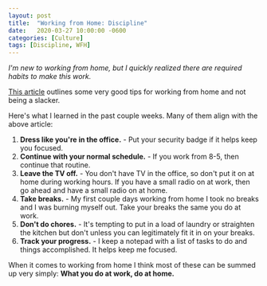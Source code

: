 ```yaml
---
layout: post
title:  "Working from Home: Discipline"
date:   2020-03-27 10:00:00 -0600
categories: [Culture]
tags: [Discipline, WFH]
---
```


*I'm new to working from home, but I quickly realized there are required habits to make this work.*

[This article](https://www.redhat.com/sysadmin/remote-work-discipline) outlines some very good tips for working from home and not being a slacker.

Here's what I learned in the past couple weeks. Many of them align with the above article:

1. **Dress like you're in the office.** - Put your security badge if it helps keep you focused.
2. **Continue with your normal schedule.** - If you work from 8-5, then continue that routine.
3. **Leave the TV off.** - You don't have TV in the office, so don't put it on at home during working hours. If you have a small radio on at work, then go ahead and have a small radio on at home.
4. **Take breaks.** - My first couple days working from home I took no breaks and I was burning myself out. Take your breaks the same you do at work.
5. **Don't do chores.** - It's tempting to put in a load of laundry or straighten the kitchen but don't unless you can legitimately fit it in on your breaks.
6. **Track your progress.** - I keep a notepad with a list of tasks to do and things accomplished. It helps keep me focused.

When it comes to working from home I think most of these can be summed up very simply: **What you do at work, do at home.**

